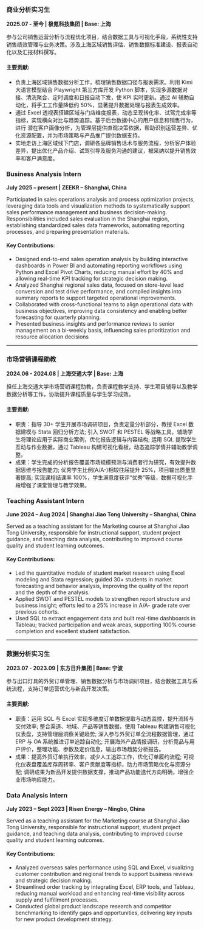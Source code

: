 ### **商业分析实习生**

**2025.07 - 至今 | 极氪科技集团 | Base: 上海**

参与公司销售运营分析与流程优化项目，结合数据工具与可视化手段，系统性支持销售绩效管理与业务决策。涉及上海区域销售评估、销售数据标准建设、报表自动化以及汇报材料撰写。

#### 主要贡献:

- 负责上海区域销售数据分析工作，梳理销售数据口径与报表需求。利用 Kimi 大语言模型结合 Playwright 第三方库开发 Python 脚本，实现多源数据对接、清洗聚合、定时调度和日报自动下发，使 KPI 实时更新。通过 AI 辅助自动化，将手工工作量降低约 50\%，显著提升数据处理与报表生成效率。
- 通过 Excel 透视表搭建区域与门店维度报表，动态呈现转化率、试驾完成率等指标，实现横向对比与趋势追踪。基于后台数据中心的用户信息和销售行为，进行 潜在客户画像分析，为管理层提供直观决策依据，帮助识别运营差异、优化资源配置，并为市场策略与产品推广提供数据支持。
- 实地走访上海区域线下门店，调研各品牌销售话术与服务流程，分析客户体验差异，提出优化产品介绍、试驾引导及服务沟通的建议，被采纳以提升销售效率和客户满意度。

### **Business Analysis Intern**

**July 2025 – present | ZEEKR – Shanghai, China**

Participated in sales operations analysis and process optimization projects, leveraging data tools and visualization methods to systematically support sales performance management and business decision-making. Responsibilities included sales evaluation in the Shanghai region, establishing standardized sales data frameworks, automating reporting processes, and preparing presentation materials.

#### Key Contributions:

- Designed end-to-end sales operation analysis by building interactive dashboards in Power BI and automating
  reporting workflows using Python and Excel Pivot Charts, reducing manual effort by 40% and allowing real-time
  KPI tracking for strategic decision making.
- Analyzed Shanghai regional sales data, focused on store-level lead conversion and test drive performance, and
  compiled insights into summary reports to support targeted operational improvements.
- Collaborated with cross-functional teams to align operational data with business objectives, improving data
  consistency and enabling better forecasting for quarterly planning.
- Presented business insights and performance reviews to senior management on a bi-weekly basis, influencing
  sales prioritization and resource allocation decisions

---

### **市场营销课程助教**

**2024.06 - 2024.08 | 上海交通大学 | Base: 上海**

担任上海交通大学市场营销课程助教，负责课程教学支持、学生项目辅导以及教学数据分析等工作，协助提升课程质量与学生学习成效。

#### 主要贡献:

- 职责：指导 30+ 学生开展市场调研项目，负责定量分析部分，教授 Excel 数据建模与 Stata 回归分析方法; 引入 SWOT 和 PESTEL 等战略工具，辅助学生将理论应用于实际商业案例，优化报告逻辑与内容结构; 运用 SQL 提取学生互动与作业数据，通过 Tableau 构建可视化看板，动态追踪学情并辅助教学调整。
- 成果：学生完成的分析报告覆盖市场规模预测与消费者行为研究，有效提升数据思维与报告能力; 优秀学生比例(A/A-)相较往届提升 25%，项目输出质量显著提高; 实现课程结课率 100%，学生满意度获评“优秀”等级，数据可视化手段增强了课堂管理与教学效果。

### **Teaching Assistant Intern**

**June 2024 – Aug 2024 | Shanghai Jiao Tong University – Shanghai, China**

Served as a teaching assistant for the Marketing course at Shanghai Jiao Tong University, responsible for instructional support, student project guidance, and teaching data analysis, contributing to improved course quality and student learning outcomes.

#### Key Contributions:

- Led the quantitative module of student market research using Excel modeling and Stata regression; guided 30+
  students in market forecasting and behavior analysis, improving the quality of the report and the depth of the
  analysis.
- Applied SWOT and PESTEL models to strengthen report structure and business insight; efforts led to a 25%
  increase in A/A- grade rate over previous cohorts.
- Used SQL to extract engagement data and built real-time dashboards in Tableau; tracked participation and weak
  areas, supporting 100% course completion and excellent student satisfaction.

---

### **数据分析实习生**

**2023.07 - 2023.09 | 东方日升集团 | Base: 宁波**

参与出口灯具的外贸订单管理、销售数据分析与市场调研项目，结合数据工具与系统流程，支持订单运营优化与新品开发决策。

#### 主要贡献:

- 职责：运用 SQL 与 Excel 实现多维度订单数据提取与动态监控，提升流转与交付效率; 整合渠道、地域、产品等销售数据，使用 Tableau 构建销售可视化仪表盘，支持管理层洞察关键趋势; 深入参与外贸订单全流程数据管理，通过 ERP 与 OA 系统推进订单追踪自动化; 开展海外产品情报调研，分析竞品与用户评价，整理功能、参数及定价信息，输出市场趋势分析报告。
- 成果：提高外贸订单执行效率，减少人工追踪工作，优化订单履约流程; 可视化仪表盘覆盖库存周转率、客户贡献度等指标，助力市场策略优化与资源分配; 调研成果为新品开发提供数据支撑，推动产品功能迭代方向明确，增强企业市场响应能力。

### **Data Analysis Intern**

**July 2023 – Sept 2023 | Risen Energy – Ningbo, China**

Served as a teaching assistant for the Marketing course at Shanghai Jiao Tong University, responsible for instructional support, student project guidance, and teaching data analysis, contributing to improved course quality and student learning outcomes.

#### Key Contributions:

- Analyzed overseas sales performance using SQL and Excel, visualizing customer contribution and regional
  trends to support business reviews and strategic decision making.
- Streamlined order tracking by integrating Excel, ERP tools, and Tableau, reducing manual workload and
  enhancing real-time visibility across supply and fulfillment processes.
- Conducted global product landscape research and competitor benchmarking to identify gaps and opportunities,
  delivering key inputs for new product development strategy.
